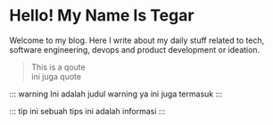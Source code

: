 # Hello! My Name Is Tegar

Welcome to my blog. Here I write about my daily stuff related to tech, software engineering, devops and product development or ideation.

> This is a qoute<br />
> ini juga quote

::: warning Ini adalah judul warning 
ya ini juga termasuk
:::

::: tip ini sebuah tips 
ini adalah informasi
:::